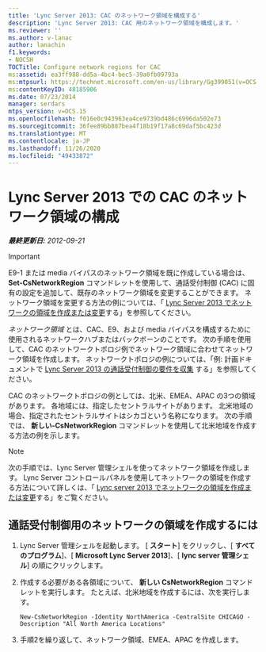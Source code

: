 ```yaml
---
title: 'Lync Server 2013: CAC のネットワーク領域を構成する'
description: 'Lync Server 2013: CAC 用のネットワーク領域を構成します。'
ms.reviewer: ''
ms.author: v-lanac
author: lanachin
f1.keywords:
- NOCSH
TOCTitle: Configure network regions for CAC
ms:assetid: ea3ff988-dd5a-4bc4-bec5-39a0fb09793a
ms:mtpsurl: https://technet.microsoft.com/en-us/library/Gg399051(v=OCS.15)
ms:contentKeyID: 48185906
ms.date: 07/23/2014
manager: serdars
mtps_version: v=OCS.15
ms.openlocfilehash: f016e0c943963ea4ce9739bd486c6996da502e73
ms.sourcegitcommit: 36fee89bb887bea4f18b19f17a8c69daf5bc423d
ms.translationtype: MT
ms.contentlocale: ja-JP
ms.lasthandoff: 11/26/2020
ms.locfileid: "49433872"
---
```

# <a name="configure-network-regions-for-cac-in-lync-server-2013"></a>Lync Server 2013 での CAC のネットワーク領域の構成

<div data-xmlns="http://www.w3.org/1999/xhtml">

<div class="topic" data-xmlns="http://www.w3.org/1999/xhtml" data-msxsl="urn:schemas-microsoft-com:xslt" data-cs="https://msdn.microsoft.com/">

<div data-asp="https://msdn2.microsoft.com/asp">



</div>

<div id="mainSection">

<div id="mainBody">

<span> </span>

_**最終更新日:** 2012-09-21_

<div>


> [!IMPORTANT]  
> E9-1 または media バイパスのネットワーク領域を既に作成している場合は、 <STRONG>Set-CsNetworkRegion</STRONG> コマンドレットを使用して、通話受付制御 (CAC) に固有の設定を追加して、既存のネットワーク領域を変更することができます。 ネットワーク領域を変更する方法の例については、「 <A href="lync-server-2013-create-or-modify-a-network-region.md">Lync Server 2013 でネットワークの領域を作成または変更</A>する」を参照してください。



</div>

*ネットワーク領域* とは、CAC、E9、および media バイパスを構成するために使用されるネットワークハブまたはバックボーンのことです。 次の手順を使用して、CAC のネットワークトポロジ例でネットワーク領域に合わせてネットワーク領域を作成します。 ネットワークトポロジの例については、「例: 計画ドキュメントで [Lync Server 2013 の通話受付制御の要件を収集](lync-server-2013-example-of-gathering-your-requirements-for-call-admission-control.md) する」を参照してください。

CAC のネットワークトポロジの例としては、北米、EMEA、APAC の3つの領域があります。 各地域には、指定したセントラルサイトがあります。 北米地域の場合、指定されたセントラルサイトはシカゴという名称になります。 次の手順では、 **新しい-CsNetworkRegion** コマンドレットを使用して北米地域を作成する方法の例を示します。

<div>


> [!NOTE]  
> 次の手順では、Lync Server 管理シェルを使ってネットワーク領域を作成します。 Lync Server コントロールパネルを使用してネットワークの領域を作成する方法について詳しくは、「 <A href="lync-server-2013-create-or-modify-a-network-region.md">Lync server 2013 でネットワークの領域を作成または変更</A>する」をご覧ください。



</div>

<div>

## <a name="to-create-a-network-region-for-call-admission-control"></a>通話受付制御用のネットワークの領域を作成するには

1.  Lync Server 管理シェルを起動します。 [ **スタート**] をクリックし、[ **すべてのプログラム**]、[ **Microsoft Lync Server 2013**]、[ **lync server 管理シェル**] の順にクリックします。

2.  作成する必要がある各領域について、 **新しい CsNetworkRegion** コマンドレットを実行します。 たとえば、北米地域を作成するには、次を実行します。
    
        New-CsNetworkRegion -Identity NorthAmerica -CentralSite CHICAGO -Description "All North America Locations"

3.  手順2を繰り返して、ネットワーク領域、EMEA、APAC を作成します。

</div>

</div>

<span> </span>

</div>

</div>

</div>

